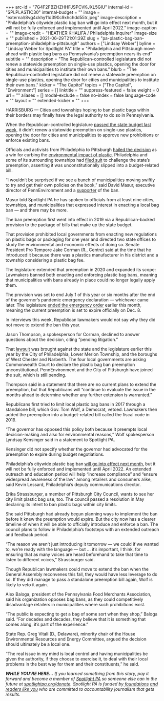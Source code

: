 +++
arc-id = "7G4F2FBZHZHHFJSPCVKJXL5GIU"
internal-id = "SPLPLASTIC30"
internal-budget = ""
image = "external/8vg4ckhy11d390c9xhchdd55tr.jpeg"
image-description = "Philadelphia’s citywide plastic bag ban will go into effect next month, but it will not be fully enforced and implemented until April 2022."
image-caption = ""
image-credit = "HEATHER KHALIFA / Philadelphia Inquirer"
image-size = ""
published = 2021-06-29T21:01:39Z
slug = "pa-plastic-bag-ban-preemption-philadelphia-pittsburgh"
authors = ["Lindsay Weber"]
byline = "Lindsay Weber for Spotlight PA"
title = "Philadelphia and Pittsburgh move ahead with plastic bag bans as Pennsylvania’s preemption nears its end"
subtitle = ""
description = "The Republican-controlled legislature did not renew a statewide preemption on single-use plastics, opening the door for cities and municipalities to institute their own bans."
blurb = "The Republican-controlled legislature did not renew a statewide preemption on single-use plastics, opening the door for cities and municipalities to institute their own bans."
kicker = "The Capitol"
topics = ["The Capitol", "Environment"]
series = []
linktitle = ""
suppress-featured = false
weight = 0
url = ""
aliases = []
modal-exclude = false
no-index = false
language-code = ""
layout = ""
extended-kicker = ""
+++

HARRISBURG — Cities and townships hoping to ban plastic bags within their borders may finally have the legal authority to do so in Pennsylvania.

When the Republican-controlled legislature <a href="https://lesspage.com/news/2021/06/pa-40-billion-budget-2021-poorest-school-districts-federal-relief-money/">passed the state budget last week</a>, it didn’t renew a statewide preemption on single-use plastics, opening the door for cities and municipalities to approve new prohibitions or enforce existing bans.

Officials and activists from Philadelphia to Pittsburgh <a href="https://pennenvironment.org/news/pae/end-sight-pas-statewide-preemption-local-single-use-plastic-laws">hailed the decision</a> as a win for curbing the <a href="https://www.nrdc.org/stories/single-use-plastics-101">environmental impact of plastic</a>. Philadelphia and some of its surrounding townships had <a href="https://www.inquirer.com/politics/philadelphia/philadelphia-plastic-bag-ban-pennsylvania-lawsuit-20210303.html">filed suit</a> to challenge the state’s preemption, asserting it was unconstitutionally slipped into a budget-related bill.

<script src="https://lesspage.com/embed.js" async></script><div data-spl-embed-version="1" data-spl-src="https://lesspage.com/embeds/newsletter/"></div>

“I wouldn’t be surprised if we see a bunch of municipalities moving swiftly to try and get their own policies on the book,” said David Masur, executive director of PennEnvironment and a <a href="https://pennenvironment.org/news/pae/end-sight-pas-statewide-preemption-local-single-use-plastic-laws">supporter</a> of the ban.

Masur told Spotlight PA he has spoken to officials from at least nine cities, townships, and municipalities that expressed interest in enacting a local bag ban — and there may be more.

The ban preemption first went into effect in 2019 via a Republican-backed provision to the package of bills that make up the state budget.

That provision prohibited local governments from enacting new regulations on plastic bags or packaging for one year and directed two state offices to study the environmental and economic effects of doing so. Senate President Pro Tempore Jake Corman (R., Centre) said at the time that he introduced it because there was a plastics manufacturer in his district and a township considering a plastic bag fee.

The legislature extended that preemption in 2020 and expanded its scope: Lawmakers banned both enacting and enforcing plastic bag bans, meaning that municipalities with bans already in place could no longer legally apply them.

The provision was set to end July 1 of this year or six months after the end of the governor’s pandemic emergency declaration — whichever came later. The legislature <a href="https://lesspage.com/news/2021/06/pa-coronavirus-disaster-declaration-terminated-legislature/">ended the emergency order</a> earlier this month, meaning the current preemption is set to expire officially on Dec. 8.

In interviews this week, Republican lawmakers would not say why they did not move to extend the ban this year.

Jason Thompson, a spokesperson for Corman, declined to answer questions about the decision, citing “pending litigation.”

That <a href="https://pennenvironment.org/sites/environment/files/resources/Petition%20for%20Review%20FINAL.pdf">lawsuit</a> was brought against the state and the legislature earlier this year by the City of Philadelphia, Lower Merion Township, and the boroughs of West Chester and Narberth. The four local governments are asking Commonwealth Court to declare the plastic bag ban preemption unconstitutional. PennEnvironment and the City of Pittsburgh have joined the suit, which is still pending.

Thompson said in a statement that there are no current plans to extend the preemption, but that Republicans will “continue to evaluate the issue in the months ahead to determine whether any further extension is warranted.”

Republicans first tried to limit local plastic bag bans in 2017 through a standalone bill, which Gov. Tom Wolf, a Democrat, vetoed. Lawmakers then added the preemption into a budget-related bill called the fiscal code in 2019.

“The governor has opposed this policy both because it preempts local decision-making and also for environmental reasons,” Wolf spokesperson Lyndsay Kensinger said in a statement to Spotlight PA.

Kensinger did not specify whether the governor had advocated for the preemption to expire during budget negotiations.

Philadelphia’s citywide plastic bag ban <a href="https://www.inquirer.com/news/philadelphia/philadelphia-plastic-bag-ban-date-20210623.html">will go into effect next month</a>, but it will not be fully enforced and implemented until April 2022. An extended outreach and education period will help “increase compliance” and “ensure widespread awareness of the law” among retailers and consumers alike, said Kevin Lessard, Philadelphia’s deputy communications director.

Erika Strassburger, a member of Pittsburgh City Council, wants to see her city limit plastic bag use, too. The council passed a resolution in May declaring its intent to ban plastic bags within city limits.

She said Pittsburgh had already begun planning ways to implement the ban before it knew the preemption would expire. But the city now has a clearer timeline of when it will be able to officially introduce and enforce a ban. The council plans to follow in Philadelphia’s footsteps with an extended outreach and feedback period.

<script src="https://lesspage.com/embed.js" async></script><div data-spl-embed-version="1" data-spl-src="https://lesspage.com/embeds/donate/?teaser_text=If%20you%20learned%20something%20from%20this%20report%2C%20pay%20it%20forward%20and%20become%20a%20member%20of%20Spotlight%20PA%20so%20someone%20else%20can%20in%20the%20future."></div>

“The reason we aren’t just introducing it tomorrow — we could if we wanted to, we’re ready with the language — but ... it’s important, I think, for ensuring that as many voices are heard beforehand to take that time to listen to different voices,” Strassburger said.

Though Republican lawmakers could move to extend the ban when the General Assembly reconvenes this fall, they would have less leverage to do so. If they did manage to pass a standalone preemption bill again, Wolf is likely to veto it again.

Alex Baloga, president of the Pennsylvania Food Merchants Association, said his organization opposes bag bans, as they could competitively disadvantage retailers in municipalities where such prohibitions exist.

“The public is expecting to get a bag of some sort when they shop,” Baloga said. “For decades and decades, they believe that it is something that comes along, it’s part of the experience.”

State Rep. Greg Vitali (D., Delaware), minority chair of the House Environmental Resources and Energy Committee, argued the decision should ultimately be a local one.

“The real issue in my mind is local control and having municipalities be given the authority, if they choose to exercise it, to deal with their local problems in the best way for them and their constituents,” he said.

<i><b>WHILE YOU’RE HERE...</b></i><i> If you learned something from this story, pay it forward and become a member of </i><a href="https://lesspage.com/"><i>Spotlight PA</i></a><i> so someone else can in the future at </i><a href="http://spotlightpa.org/donate"><i>spotlightpa.org/donate</i></a><i>. Spotlight PA is funded by</i><a href="https://lesspage.com/support"><i> foundations</i></a><i> </i><a href="https://lesspage.com/support"><i>and readers like you</i></a><i> who are committed to accountability journalism that gets results.</i>
